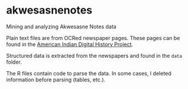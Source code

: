 # akwesasnenotes

Mining and analyzing Akwesasne Notes data

Plain text files are from OCRed newspaper pages. These pages can be found in the [American Indian Digital History Project](http://aidhp.com).

Structured data is extracted from the newspapers and found in the `data` folder. 

The R files contain code to parse the data. In some cases, I deleted information before parsing (tables, etc.).
